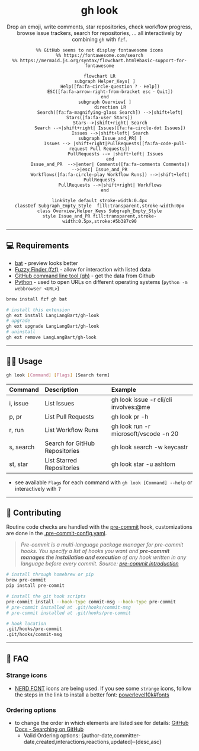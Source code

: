 <div align="center">

# gh look

Drop an emoji, write comments, star repositories, check workflow progress, browse issue trackers, search for repositories, ... all interactively by combining `gh` with `fzf`.


```mermaid
%% GitHub seems to not display fontawesome icons
%% https://fontawesome.com/search
%% https://mermaid.js.org/syntax/flowchart.html#basic-support-for-fontawesome

flowchart LR
    subgraph Helper_Keys[ ]
        Help([fa:fa-circle-question ? ᐧ Help])
        ESC([fa:fa-arrow-right-from-bracket esc ᐧ Quit])
    end
    subgraph Overview[ ]
        direction LR
        Search([fa:fa-magnifying-glass Search]) -->|shift+left| Stars([fa:fa-user Stars])
        Stars-->|shift+right| Search
        Search -->|shift+right| Issues([fa:fa-circle-dot Issues])
        Issues -->|shift+left| Search
        subgraph Issue_and_PR[ ]
            Issues --> |shift+right|PullRequests([fa:fa-code-pull-request Pull Requests])
            PullRequests --> |shift+left| Issues
        end
        Issue_and_PR  -->|enter| Comments([fa:fa-comments Comments])  -->|esc| Issue_and_PR
        Workflows([fa:fa-circle-play Workflow Runs]) -->|shift+left| PullRequests
        PullRequests -->|shift+right| Workflows
    end

linkStyle default stroke-width:0.4px
classDef Subgraph_Empty_Style  fill:transparent,stroke-width:0px
class Overview,Helper_Keys Subgraph_Empty_Style
style Issue_and_PR fill:transparent,stroke-width:0.5px,stroke:#5b387c90
```

</div>

---

## 💻 Requirements
- [bat](https://github.com/sharkdp/bat#installation) - preview looks better
- [Fuzzy Finder (fzf)](https://github.com/junegunn/fzf#installation) - allow for interaction with listed data
- [GitHub command line tool (gh)](https://github.com/cli/cli#installation) - get the data from Github
- [Python](https://www.python.org) - used to open URLs on different operating systems (`python -m webbrowser <URL>`)

```zsh
brew install fzf gh bat

# install this extension
gh ext install LangLangBart/gh-look
# upgrade
gh ext upgrade LangLangBart/gh-look
# uninstall
gh ext remove LangLangBart/gh-look
```

---

## 👨‍💻 Usage

```sh
gh look [Command] [Flags] [Search term]
```

| Command   | Description                    | Example                               |
| :-------- | :----------------------------- | :------------------------------------ |
| i, issue  | List Issues                    | gh look issue -r cli/cli involves:@me |
| p, pr     | List Pull Requests             | gh look pr -h                         |
| r, run    | List Workflow Runs             | gh look run -r microsoft/vscode -n 20 |
| s, search | Search for GitHub Repositories | gh look search -w keycastr            |
| st, star  | List Starred Repositories      | gh look star -u ashtom                |

- see available `Flags` for each command with `gh look [Command] --help` or interactively with <kbd>?</kbd>

---

## 💪 Contributing
Routine code checks are handled with the [pre-commit](https://github.com/pre-commit/pre-commit) hook, customizations are done in the [.pre-commit-config.yaml](.pre-commit-config.yaml).

> *Pre-commit is a multi-language package manager for pre-commit hooks. You specify a list of hooks you want and **pre-commit manages the installation and execution** of any hook written in any language before every commit. Source: [pre-commit introduction](https://pre-commit.com/#introduction)*

```zsh
# install through homebrew or pip
brew pre-commit
pip install pre-commit

# install the git hook scripts
pre-commit install --hook-type commit-msg --hook-type pre-commit
# pre-commit installed at .git/hooks/commit-msg
# pre-commit installed at .git/hooks/pre-commit

# hook location
.git/hooks/pre-commit
.git/hooks/commit-msg
```

---

## 💁 FAQ

### Strange icons
- [NERD FONT](https://www.nerdfonts.com/cheat-sheet) icons are being used. If you see some `strange` icons, follow the steps in the link to install a better font: [powerlevel10k#fonts](https://github.com/romkatv/powerlevel10k#fonts)

### Ordering options
- to change the order in which elements are listed see for details: [GitHub Docs - Searching on GitHub](https://docs.github.com/en/search-github/searching-on-github)
  - Valid Ordering options: {author-date,committer-date,created,interactions,reactions,updated}-{desc,asc}
